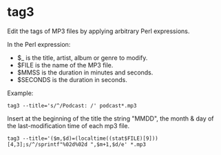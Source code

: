 tag3
====

Edit the tags of MP3 files by applying arbitrary Perl expressions.

In the Perl expression:

   * $_ is the title, artist, album or genre to modify.
   * $FILE is the name of the MP3 file.
   * $MMSS is the duration in minutes and seconds.
   * $SECONDS is the duration in seconds.

Example:

    tag3 --title='s/^/Podcast: /' podcast*.mp3

Insert at the beginning of the title the string "MMDD", the month & day of
the last-modification time of each mp3 file.

    tag3 --title='($m,$d)=(localtime((stat$FILE)[9]))[4,3];s/^/sprintf"%02d%02d ",$m+1,$d/e' *.mp3

